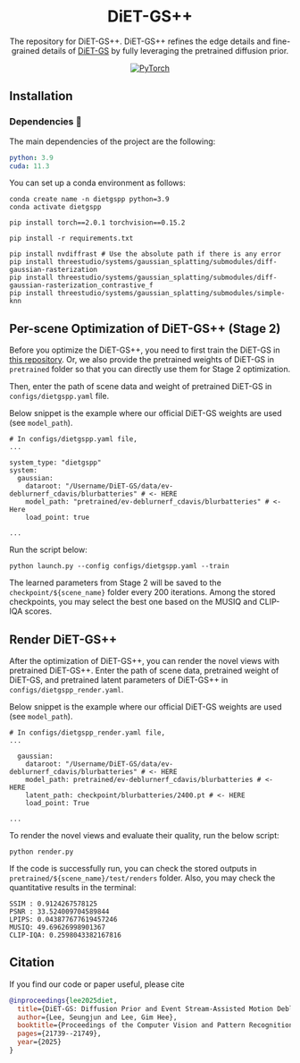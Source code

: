 <p align="center">
  <h1 align="center">DiET-GS++ </h1>
  <p align="center">
  The repository for DiET-GS++. DiET-GS++ refines the edge details and fine-grained details of <a href="https://github.com/DiET-GS/DiET-GS">DiET-GS</a> by fully leveraging the pretrained diffusion prior.
  </p>
  <div align="center">
  <a href="https://pytorch.org/get-started/locally/"><img alt="PyTorch" src="https://img.shields.io/badge/PyTorch-ee4c2c?logo=pytorch&logoColor=white"></a>
  </div>
</p>

## Installation
### Dependencies :memo:
The main dependencies of the project are the following:
```yaml
python: 3.9
cuda: 11.3
```
You can set up a conda environment as follows:
```
conda create name -n dietgspp python=3.9
conda activate dietgspp

pip install torch==2.0.1 torchvision==0.15.2

pip install -r requirements.txt

pip install nvdiffrast # Use the absolute path if there is any error
pip install threestudio/systems/gaussian_splatting/submodules/diff-gaussian-rasterization
pip install threestudio/systems/gaussian_splatting/submodules/diff-gaussian-rasterization_contrastive_f
pip install threestudio/systems/gaussian_splatting/submodules/simple-knn
```

## Per-scene Optimization of DiET-GS++ (Stage 2)

Before you optimize the DiET-GS++, you need to first train the DiET-GS in <a href="https://github.com/DiET-GS/DiET-GS">this repository</a>. Or, we also provide the pretrained weights of DiET-GS in `pretrained` folder so that you can directly use them for Stage 2 optimization.

Then, enter the path of scene data and weight of pretrained DiET-GS in `configs/dietgspp.yaml` file. 

Below snippet is the example where our official DiET-GS weights are used (see `model_path`).
```
# In configs/dietgspp.yaml file,
...

system_type: "dietgspp"
system:
  gaussian:
    dataroot: "/Username/DiET-GS/data/ev-deblurnerf_cdavis/blurbatteries" # <- HERE
    model_path: "pretrained/ev-deblurnerf_cdavis/blurbatteries" # <- Here
    load_point: true

...
```

Run the script below:
```
python launch.py --config configs/dietgspp.yaml --train
```
The learned parameters from Stage 2 will be saved to the `checkpoint/${scene_name}` folder every 200 iterations. Among the stored checkpoints, you may select the best one based on the MUSIQ and CLIP-IQA scores.

## Render DiET-GS++

After the optimization of DiET-GS++, you can render the novel views with pretrained DiET-GS++. Enter the path of scene data, pretrained weight of DiET-GS, and pretrained latent parameters of DiET-GS++ in `configs/dietgspp_render.yaml`. 

Below snippet is the example where our official DiET-GS weights are used (see `model_path`).
```
# In configs/dietgspp_render.yaml file,
...

  gaussian:
    dataroot: "/Username/DiET-GS/data/ev-deblurnerf_cdavis/blurbatteries" # <- HERE
    model_path: pretrained/ev-deblurnerf_cdavis/blurbatteries # <- HERE
    latent_path: checkpoint/blurbatteries/2400.pt # <- HERE
    load_point: True

...
```

To render the novel views and evaluate their quality, run the below script:
```
python render.py
```

If the code is successfully run, you can check the stored outputs in `pretrained/${scene_name}/test/renders` folder. Also, you may check the quantitative results in the terminal:
```
SSIM : 0.9124267578125
PSNR : 33.524009704589844
LPIPS: 0.043877677619457246
MUSIQ: 49.69626998901367
CLIP-IQA: 0.2598043382167816
```

## Citation
If you find our code or paper useful, please cite
```bibtex
@inproceedings{lee2025diet,
  title={DiET-GS: Diffusion Prior and Event Stream-Assisted Motion Deblurring 3D Gaussian Splatting},
  author={Lee, Seungjun and Lee, Gim Hee},
  booktitle={Proceedings of the Computer Vision and Pattern Recognition Conference},
  pages={21739--21749},
  year={2025}
}
```